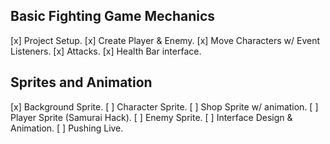 ## Basic Fighting Game Mechanics
[x] Project Setup.
[x] Create Player & Enemy.
[x] Move Characters w/ Event Listeners.
[x] Attacks.
[x] Health Bar interface.

## Sprites and Animation
[x] Background Sprite.
  [ ] Character Sprite.
[ ] Shop Sprite w/ animation.
[ ] Player Sprite (Samurai Hack).
[ ] Enemy Sprite.
[ ] Interface Design & Animation.
[ ] Pushing Live.
